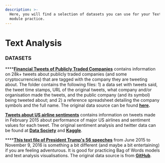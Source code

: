```yaml
---
description: >-
  Here, you will find a selection of datasets you can use for your Text Analysis
  module practice.
---
```


# Text Analysis

### DATASETS

\*\*\*\*[**Financial Tweets of Publicly Traded Companies**](https://github.com/MaurissaCM/Decoded-DA-Datastore/raw/master/data/financial-tweets.zip) contains information on 28k+ tweets about publicly traded companies \(and some cryptocurrencies\) that are tagged with the company they are tweeting about. The folder contains the following files: 1\) a data set with  tweets said, the tweet time stamps, URL of the original tweets, what company and/or organisation made the tweets, and the public company \(and its symbol\) being tweeted about; and 2\) a reference spreadsheet detailing the company symbols and the full name. The original data source can be found [**here**](https://www.kaggle.com/davidwallach/financial-tweets)**.**

[**Tweets about US airline sentiments**](https://github.com/MaurissaCM/Decoded-DA-Datastore/raw/master/data/twitter-airline-sentiment.csv.zip) contains information on tweets made in February 2015 about performance of major US airlines and sentiment values for each tweet. The original sentiment analysis and twitter data can be found at [**Data Society**](https://data.world/data-society/twitters-about-us-airline) and [**Kaggle**](https://www.kaggle.com/crowdflower/twitter-airline-sentiment).

\*\*\*\*[**This text file of President Trump's 56 speeches**](https://github.com/MaurissaCM/Decoded-DA-Datastore/raw/master/data/trump_full_speech.txt.zip) from June 2015 to November 9, 2016 is something a bit different \(and maybe a bit entertaining\) if you are feeling adventurous. It is good for practicing Bag of Words models and text analysis visualisations. The original data source is from [**GitHub**](https://github.com/PedramNavid/trump_speeches).

